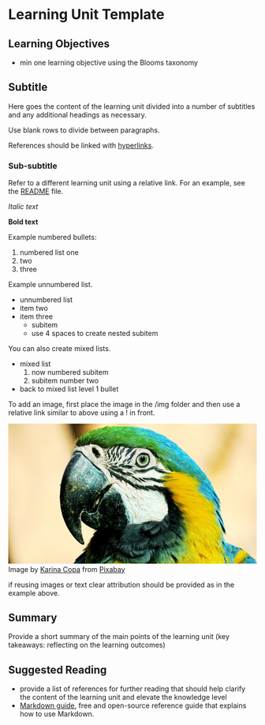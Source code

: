 [_metadata_:author]:- "Skills4EOSC T2.3"
[_metadata_:title]:- "FAIR Learning Unit Structure Template"
[_metadata_:tags]:- "FAIR-by-Design learning materials, FAIR learning objects, FAIR learning unit template"



# Learning Unit Template

## Learning Objectives
- min one learning objective using the Blooms taxonomy

## Subtitle

Here goes the content of the learning unit divided into a number of subtitles and any additional headings as necessary.

Use blank rows to divide between paragraphs.

References should be linked with [hyperlinks](https://pages.github.com/).

### Sub-subtitle

Refer to a different learning unit using a relative link. For an example, see the [README](README.md) file.

*Italic text*

**Bold text**

Example numbered bullets:
1. numbered list one
2. two
3. three

Example unnumbered list.

- unnumbered list
- item two
- item three
    - subitem
    - use 4 spaces to create nested subitem

You can also create mixed lists.

- mixed list
    1. now numbered subitem
    2. subitem number two
- back to mixed list level 1 bullet




To add an image, first place the image in the /img folder and then use a relative link similar to above using a ! in front. 

![an image of a macaw parrot](/img/macaw-g8f80c4f64_640.jpg)
Image by [Karina Copa](https://pixabay.com/users/kayuli-781524) from [Pixabay](https://pixabay.com)

if reusing images or text clear attribution should be provided as in the example above.

## Summary

Provide a short summary of the main points of the learning unit (key takeaways: reflecting on the learning outcomes)

## Suggested Reading
- provide a list of references for further reading that should help clarify the content of the learning unit and elevate the knowledge level
- [Markdown guide](https://www.markdownguide.org/), free and open-source reference guide that explains how to use Markdown.

